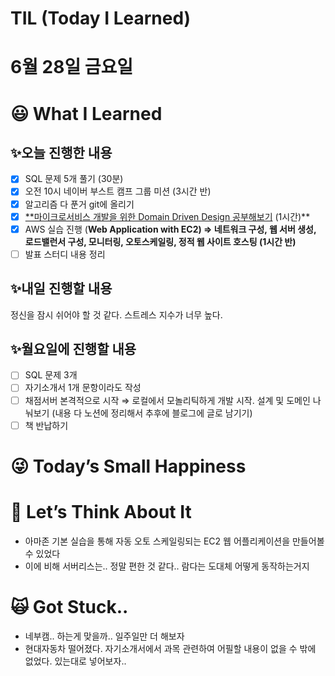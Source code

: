 # TIL (Today I Learned)

# 6월 28일 금요일

# 😃 What I Learned

## ✨오늘 진행한 내용

- [x]  SQL 문제 5개 풀기 (30분)
- [x]  오전 10시 네이버 부스트 캠프 그룹 미션 (3시간 반)
- [x]  알고리즘 다 푼거 git에 올리기
- [x]  [**마이크로서비스 개발을 위한 Domain Driven Design 공부해보기](https://www.youtube.com/watch?v=QUMERCN3rZs) (1시간)**
- [x]  AWS 실습 진행 (**Web Application with EC2) ⇒ 네트워크 구성, 웹 서버 생성, 로드밸런서 구성, 모니터링, 오토스케일링, 정적 웹 사이트 호스팅 (1시간 반)**
- [ ]  발표 스터디 내용 정리

## ✨내일 진행할 내용

정신을 잠시 쉬어야 할 것 같다. 스트레스 지수가 너무 높다.

## ✨월요일에 진행할 내용

- [ ]  SQL 문제 3개
- [ ]  자기소개서 1개 문항이라도 작성
- [ ]  채점서버 본격적으로 시작 ⇒ 로컬에서 모놀리틱하게 개발 시작. 설계 및 도메인 나눠보기 (내용 다 노션에 정리해서 추후에 블로그에 글로 남기기)
- [ ]  책 반납하기

# 😜 Today’s Small Happiness

# 🧐 Let’s Think About It

- 아마존 기본 실습을 통해 자동 오토 스케일링되는 EC2 웹 어플리케이션을 만들어볼 수 있었다
- 이에 비해 서버리스는.. 정말 편한 것 같다.. 람다는 도대체 어떻게 동작하는거지

# 🙀 Got Stuck..

- 네부캠.. 하는게 맞을까.. 일주일만 더 해보자
- 현대자동차 떨어졌다. 자기소개서에서 과목 관련하여 어필할 내용이 없을 수 밖에 없었다. 있는대로 넣어보자..